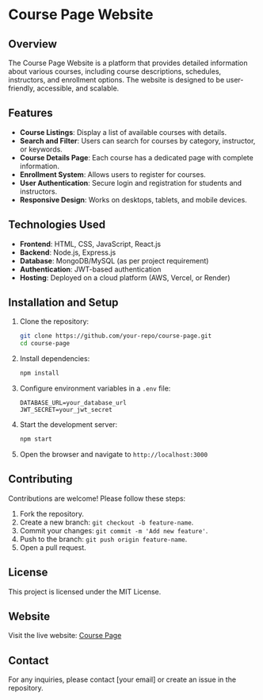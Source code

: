 # Course Page Website

## Overview
The Course Page Website is a platform that provides detailed information about various courses, including course descriptions, schedules, instructors, and enrollment options. The website is designed to be user-friendly, accessible, and scalable.

## Features
- **Course Listings**: Display a list of available courses with details.
- **Search and Filter**: Users can search for courses by category, instructor, or keywords.
- **Course Details Page**: Each course has a dedicated page with complete information.
- **Enrollment System**: Allows users to register for courses.
- **User Authentication**: Secure login and registration for students and instructors.
- **Responsive Design**: Works on desktops, tablets, and mobile devices.

## Technologies Used
- **Frontend**: HTML, CSS, JavaScript, React.js
- **Backend**: Node.js, Express.js
- **Database**: MongoDB/MySQL (as per project requirement)
- **Authentication**: JWT-based authentication
- **Hosting**: Deployed on a cloud platform (AWS, Vercel, or Render)

## Installation and Setup
1. Clone the repository:
   ```sh
   git clone https://github.com/your-repo/course-page.git
   cd course-page
   ```
2. Install dependencies:
   ```sh
   npm install
   ```
3. Configure environment variables in a `.env` file:
   ```env
   DATABASE_URL=your_database_url
   JWT_SECRET=your_jwt_secret
   ```
4. Start the development server:
   ```sh
   npm start
   ```
5. Open the browser and navigate to `http://localhost:3000`

## Contributing
Contributions are welcome! Please follow these steps:
1. Fork the repository.
2. Create a new branch: `git checkout -b feature-name`.
3. Commit your changes: `git commit -m 'Add new feature'`.
4. Push to the branch: `git push origin feature-name`.
5. Open a pull request.

## License
This project is licensed under the MIT License.

## Website
Visit the live website: [Course Page](https://course-page-h5ue.onrender.com/)

## Contact
For any inquiries, please contact [your email] or create an issue in the repository.

